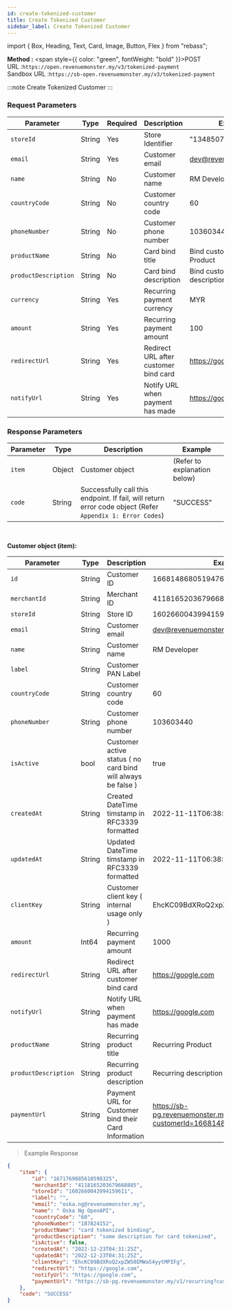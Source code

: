 ```yaml
---
id: create-tokenized-customer
title: Create Tokenized Customer
sidebar_label: Create Tokenized Customer
---
```


import { Box, Heading, Text, Card, Image, Button, Flex } from "rebass";

**Method :** <span style={{ color: "green", fontWeight: "bold" }}>POST</span><br/>
URL :`https://open.revenuemonster.my/v3/tokenized-payment`<br/>
Sandbox URL :`https://sb-open.revenuemonster.my/v3/tokenized-payment`

:::note
Create Tokenized Customer
:::

### Request Parameters

| Parameter            | Type   | Required | Description                           | Example                            |
| -------------------- | ------ | -------- | ------------------------------------- | ---------------------------------- |
| `storeId`            | String | Yes      | Store Identifier                      | "134850717797247290"               |
| `email`              | String | Yes      | Customer email                        | dev@revenuemonster.my              |
| `name`               | String | No       | Customer name                         | RM Developer                       |
| `countryCode`        | String | No       | Customer country code                 | 60                                 |
| `phoneNumber`        | String | No       | Customer phone number                 | 103603440                          |
| `productName`        | String | No       | Card bind title                       | Bind customer card for Product     |
| `productDescription` | String | No       | Card bind description                 | Bind customer card for description |
| `currency`           | String | Yes      | Recurring payment currency            | MYR                                |
| `amount`             | String | Yes      | Recurring payment amount              | 100                                |
| `redirectUrl`        | String | Yes      | Redirect URL after customer bind card | https://google.com                 |
| `notifyUrl`          | String | Yes      | Notify URL when payment has made      | https://google.com                 |


### Response Parameters

| Parameter | Type   | Description                                                                                               | Example                      |
| --------- | ------ | --------------------------------------------------------------------------------------------------------- | ---------------------------- |
| `item`    | Object | Customer object                                                                                           | (Refer to explanation below) |
| `code`    | String | Successfully call this endpoint. If fail, will return error code object (Refer `Appendix 1: Error Codes`) | "SUCCESS"                    |

<br />

<strong>Customer object (item):</strong>

| Parameter            | Type   | Description                                                  | Example                                                                     |
| -------------------- | ------ | ------------------------------------------------------------ | --------------------------------------------------------------------------- |
| `id`                 | String | Customer ID                                                  | 1668148680519476516                                                         |
| `merchantId`         | String | Merchant ID                                                  | 4118165203679668885                                                         |
| `storeId`            | String | Store ID                                                     | 1602660043994159611                                                         |
| `email`              | String | Customer email                                               | dev@revenuemonster.my                                                       |
| `name`               | String | Customer name                                                | RM Developer                                                                |
| `label`              | String | Customer PAN Label                                           |                                                                             |
| `countryCode`        | String | Customer country code                                        | 60                                                                          |
| `phoneNumber`        | String | Customer phone number                                        | 103603440                                                                   |
| `isActive`           | bool   | Customer active status ( no card bind will always be false ) | true                                                                        |
| `createdAt`          | String | Created DateTime timstamp in RFC3339 formatted               | 2022-11-11T06:38:00Z                                                        |
| `updatedAt`          | String | Updated DateTime timstamp in RFC3339 formatted               | 2022-11-11T06:38:00Z                                                        |
| `clientKey`          | String | Customer client key ( internal usage only )                  | EhcKC09BdXRoQ2xpZW50EMWa54yytMPIFg                                          |
| `amount`             | Int64  | Recurring payment amount                                     | 1000                                                                        |
| `redirectUrl`        | String | Redirect URL after customer bind card                        | https://google.com                                                          |
| `notifyUrl`          | String | Notify URL when payment has made                             | https://google.com                                                          |
| `productName`        | String | Recurring product title                                      | Recurring Product                                                           |
| `productDescription` | String | Recurring product description                                | Recurring description                                                       |
| `paymentUrl`         | String | Payment URL for Customer bind their Card Information         | https://sb-pg.revenuemonster.my/v1/recurring?customerId=1668148680519476516 |

> Example Response

```json
{
    "item": {
        "id": "1671769885610598325",
        "merchantId": "4118165203679668885",
        "storeId": "1602660043994159611",
        "label": "",
        "email": "oska.ng@revenuemonster.my",
        "name": " Oska Ng OpenAPI",
        "countryCode": "60",
        "phoneNumber": "187824152",
        "productName": "card tokenized binding",
        "productDescription": "some description for card tokenized",
        "isActive": false,
        "createdAt": "2022-12-23T04:31:25Z",
        "updatedAt": "2022-12-23T04:31:25Z",
        "clientKey": "EhcKC09BdXRoQ2xpZW50EMWa54yytMPIFg",
        "redirectUrl": "https://google.com",
        "notifyUrl": "https://google.com",
        "paymentUrl": "https://sb-pg.revenuemonster.my/v1/recurring?customerId=1671769885610598325"
    },
    "code": "SUCCESS"
}
```
